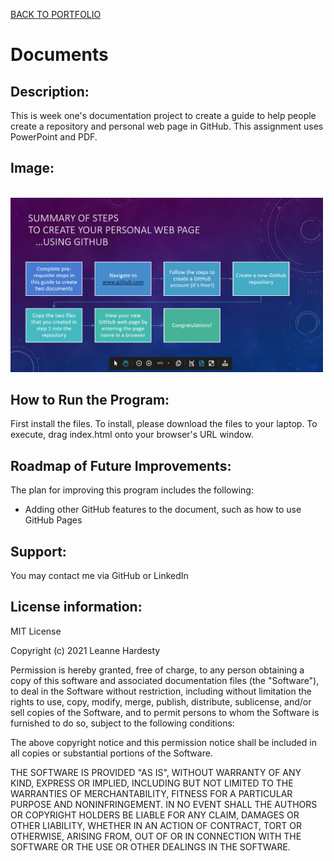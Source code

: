<a href="https://leanneh11.github.io/LeanneH/" >BACK TO PORTFOLIO</a>
# Documents

## **Description:**
This is week one's documentation project to create a guide to help people create a repository and personal web page in GitHub. This assignment uses PowerPoint and PDF.

## **Image:** 
<br>
<img src="githubSetup.png" width='500' />

## **How to Run the Program:**
First install the files. To install, please download the files to your laptop.  To execute, drag index.html onto your browser's URL window.

## **Roadmap of Future Improvements:**
The plan for improving this program includes the following:
- Adding other GitHub features to the document, such as how to use GitHub Pages

## **Support:**
You may contact me via GitHub or LinkedIn

## **License information:**
MIT License

Copyright (c) 2021 Leanne Hardesty

Permission is hereby granted, free of charge, to any person obtaining a copy
of this software and associated documentation files (the "Software"), to deal
in the Software without restriction, including without limitation the rights
to use, copy, modify, merge, publish, distribute, sublicense, and/or sell
copies of the Software, and to permit persons to whom the Software is
furnished to do so, subject to the following conditions:

The above copyright notice and this permission notice shall be included in all
copies or substantial portions of the Software.

THE SOFTWARE IS PROVIDED "AS IS", WITHOUT WARRANTY OF ANY KIND, EXPRESS OR
IMPLIED, INCLUDING BUT NOT LIMITED TO THE WARRANTIES OF MERCHANTABILITY,
FITNESS FOR A PARTICULAR PURPOSE AND NONINFRINGEMENT. IN NO EVENT SHALL THE
AUTHORS OR COPYRIGHT HOLDERS BE LIABLE FOR ANY CLAIM, DAMAGES OR OTHER
LIABILITY, WHETHER IN AN ACTION OF CONTRACT, TORT OR OTHERWISE, ARISING FROM,
OUT OF OR IN CONNECTION WITH THE SOFTWARE OR THE USE OR OTHER DEALINGS IN THE
SOFTWARE.
<br>

